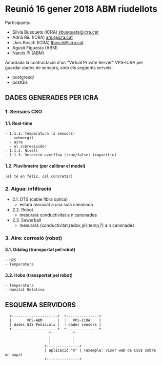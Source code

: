 # Reunió 16 gener 2018 ABM riudellots

Participants:
- Sílvia  Busquets  (ICRA)  sbusquets@icra.cat
- Adrià   Riu       (ICRA)  ariu@icra.cat
- Lluís   Bosch     (ICRA)  lbosch@icra.cat
- Agustí  Figueras  (ABM)
- Narcís  Pi        (ABM)

Acordada la contractació d'un "Virtual Private Server" VPS-ICRA per guardar dades de sensors, amb els següents serveis:
- postgresql
- postGis

## DADES GENERADES PER ICRA

### 1. Sensors CSO
  #### 1.1. Real-time
    - 1.1.1. Temperatura (3 sensors)
      - submergit
      - aire
      - al sobreeixidor
    - 1.1.2. Nivell
    - 1.1.3. Detecció overflow (true/false) (capacitiu)
  #### 1.2. Pluviòmetre (per calibrar el model)
    (el té en fèlix, cal concretar)

### 2. Aigua: infiltració
  - 2.1. DTS (cable fibra òptica)
    - estarà associat a una sola canonada
  - 2.2. Robot
    - mesurarà conductivitat a n canonades
  - 2.3. Sewerball
    - mesurarà {conductivitat,redox,pH,temp,?} a n canonades

### 3. Aire: corrosió (robot)
  #### 3.1. Odalog (transportat pel robot)
    - H2S
    - Temperatura
  #### 3.2. Hobo (transportat pel robot)
    - Temperatura
    - Humitat Relativa

## ESQUEMA SERVIDORS

```
  +---------------------+  +---------------+
  |       VPS-ABM       |  |   VPS-ICRA    |
  | dades GIS Peñíscola |  | dades sensors |
  +---------------------+  +---------------+
                    ^          ^
                    |          |
                    |          |
                  +---------------+
                  | aplicació "X" | (exemple: visor web de CSOs sobre un mapa)
                  +---------------+
```
